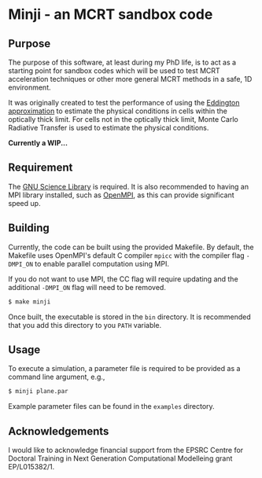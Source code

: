 # Minji - an MCRT sandbox code 

## Purpose

The purpose of this software, at least during my PhD life, is to act as a starting point for sandbox codes which will be used to test MCRT acceleration techniques or other more general MCRT methods in a safe, 1D environment.
 
 It was originally created to test the performance of using the [Eddington approximation](https://en.wikipedia.org/wiki/Radiative_transfer#The_Eddington_approximation) to estimate the physical conditions in cells within the optically thick limit. For cells not in the optically thick limit, Monte Carlo Radiative Transfer is used to estimate the physical conditions.

**Currently a WIP...**

## Requirement

The [GNU Science Library](https://www.gnu.org/software/gsl/) is required. It is also recommended to having an MPI library installed, such as [OpenMPI](https://www.open-mpi.org/), as this can provide significant speed up.

## Building

Currently, the code can be built using the provided Makefile. By default, the Makefile uses OpenMPI's default C compiler `mpicc` with the compiler flag `-DMPI_ON` to enable parallel computation using MPI. 

If you do not want to use MPI, the CC flag will require updating and the additional `-DMPI_ON` flag will need to be removed.

```bash
$ make minji
```

Once built, the executable is stored in the `bin` directory. It is recommended that you add this directory to you `PATH` variable.

## Usage

To execute a simulation, a parameter file is required to be provided as a command line argument, e.g., 

```bash
$ minji plane.par
```

Example parameter files can be found in the `examples` directory.

## Acknowledgements 

I would like to acknowledge financial support from the EPSRC Centre for Doctoral Training in Next Generation Computational Modelleing grant EP/L015382/1.
